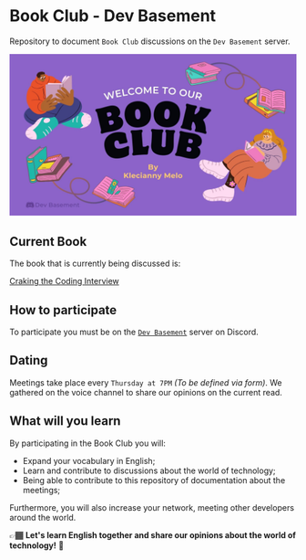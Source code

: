 # Book Club - Dev Basement

Repository to document `Book Club` discussions on the `Dev Basement` server.

![Book Club Presentation](assets/book-club-presentation.jpg)

## Current Book

The book that is currently being discussed is:

[Craking the Coding Interview](https://www.amazon.com/Cracking-Coding-Interview-Programming-Questions/dp/0984782850)

## How to participate

To participate you must be on the [`Dev Basement`](https://dev.to/danielhe4rt/im-creating-a-new-tech-community-42mh) server on Discord.

## Dating

Meetings take place every `Thursday at 7PM` _(To be defined via form)_. We gathered on the voice channel to share our opinions on the current read.

## What will you learn

By participating in the Book Club you will:

- Expand your vocabulary in English;
- Learn and contribute to discussions about the world of technology;
- Being able to contribute to this repository of documentation about the meetings;

Furthermore, you will also increase your network, meeting other developers around the world.

👉🏾 **Let's learn English together and share our opinions about the world of technology!** 💜